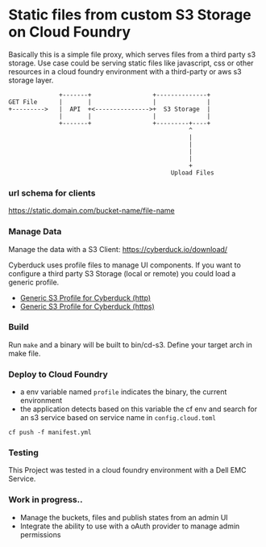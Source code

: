 # Static files from custom S3 Storage on Cloud Foundry

Basically this is a simple file proxy, which serves files from a third party s3 storage. Use case could be serving 
static files like javascript, css or other resources in a cloud foundry environment with 
a third-party or aws s3 storage layer.

```
              +-------+                 +--------------+
GET File      |       |                 |              |
+--------->   |  API  +<--------------->+  S3 Storage  |
              |       |                 |              |
              +-------+                 +---------+----+
                                                  ^
                                                  |
                                                  |
                                                  |
                                                  |
                                                  +
                                             Upload Files

```

### url schema for clients
https://static.domain.com/bucket-name/file-name

### Manage Data
Manage the data with a S3 Client:  https://cyberduck.io/download/

Cyberduck uses profile files to manage UI components. If you want to configure a third party S3 Storage (local or remote) you could load a generic profile. 

- [Generic S3 Profile for Cyberduck (http)](https://svn.cyberduck.io/trunk/profiles/S3%20(HTTP).cyberduckprofile)
- [Generic S3 Profile for Cyberduck (https)](https://svn.cyberduck.io/trunk/profiles/S3%20(HTTPS).cyberduckprofile)

### Build

Run `make` and a binary will be built to bin/cd-s3. Define your target arch in make file. 

### Deploy to Cloud Foundry

- a env variable named `profile` indicates the binary, the current environment
- the application detects based on this variable the cf env and search for an s3 service based on service name in `config.cloud.toml`

`cf push -f manifest.yml`

### Testing

This Project was tested in a cloud foundry environment with a Dell EMC Service.

### Work in progress..

- Manage the buckets, files and publish states from an admin UI
- Integrate the ability to use with a oAuth provider to manage admin permissions
